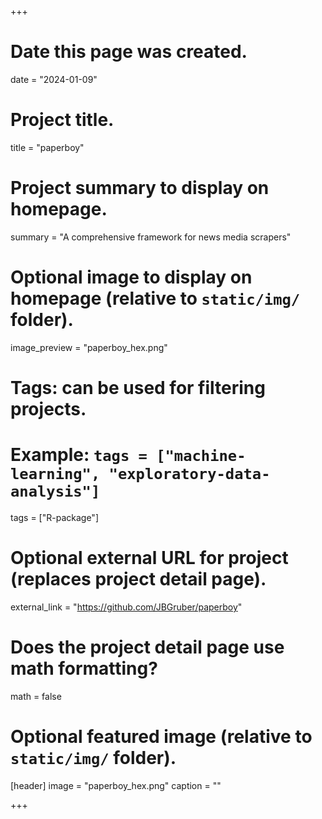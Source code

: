 +++
# Date this page was created.
date = "2024-01-09"

# Project title.
title = "paperboy"

# Project summary to display on homepage.
summary = "A comprehensive framework for news media scrapers"

# Optional image to display on homepage (relative to `static/img/` folder).
image_preview = "paperboy_hex.png"

# Tags: can be used for filtering projects.
# Example: `tags = ["machine-learning", "exploratory-data-analysis"]`
tags = ["R-package"]

# Optional external URL for project (replaces project detail page).
external_link = "https://github.com/JBGruber/paperboy"

# Does the project detail page use math formatting?
math = false

# Optional featured image (relative to `static/img/` folder).
[header]
image = "paperboy_hex.png"
caption = ""

+++
